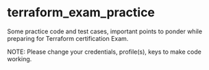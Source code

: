 # terraform_exam_practice
Some practice code and test cases, important points to ponder while preparing for Terraform certification Exam. 

NOTE:  Please change your credentials, profile(s), keys to make code working.  
